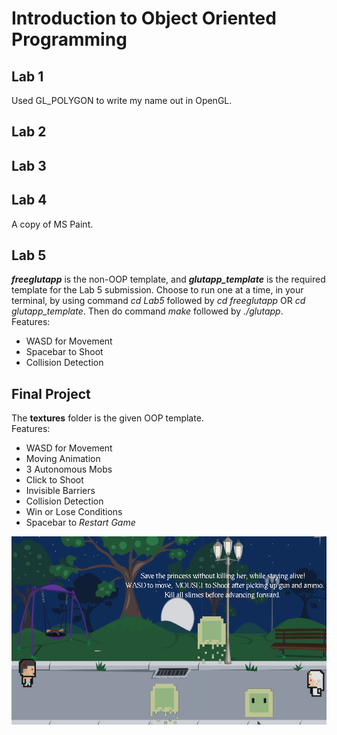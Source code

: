 # Introduction to Object Oriented Programming

Lab 1
-
Used GL_POLYGON to write my name out in OpenGL.


Lab 2
-



Lab 3
-



Lab 4
-
A copy of MS Paint.


Lab 5
-
***freeglutapp*** is the non-OOP template, and ***glutapp_template*** is the required template for the Lab 5 submission. Choose to run one at a time, in your terminal, by using command *cd Lab5* followed by *cd freeglutapp* OR *cd glutapp_template*. Then do command *make* followed by *./glutapp*.<br />
Features:
* WASD for Movement
* Spacebar to Shoot
* Collision Detection


Final Project
-
The **textures** folder is the given OOP template.<br />
Features:
* WASD for Movement
* Moving Animation
* 3 Autonomous Mobs
* Click to Shoot
* Invisible Barriers
* Collision Detection
* Win or Lose Conditions
* Spacebar to *Restart Game*

![Game](https://github.com/trumanjchan/CSE165_Labs/blob/main/Final_Project/textures/Screenshot.png)
